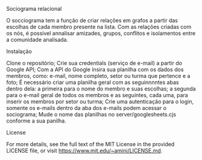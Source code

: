 Sociograma relacional

O socciograma tem a função de criar relações em grafos a partir das escolhas de cada membro presente na lista. 
Com as relações criadas com os nós, é possível annalisar amizades, grupos, conflitos e isolamentos entre a comunidade analisada.

Instalação

Clone o repositório;
Crie sua credentials (serviço de e-mail) a partir do Google API;
Com a API do Google insira sua planilha com os dados dos membros, como: e-mail, nome completo, setor ou turma que pertence e a foto;
É necessário criar uma planilha geral com as seguinnnntes abas dentro dela: a primeira para o nome do membro e suas escolhas; a segunda
para o e-mail geral de todos os membros e as seguintes, cada uma, para inserir os membros por setor ou turma;
Crie uma autenticação para o login, somente os e-mails dentro da aba dos e-mails podem acessar o sociograma;
Mude o nome das planilhas no server/googlesheets.cjs conforme a sua panilha.

License

For more details, see the full text of the MIT License in the provided
LICENSE file, or visit https://www.mit.edu/~amini/LICENSE.md.

